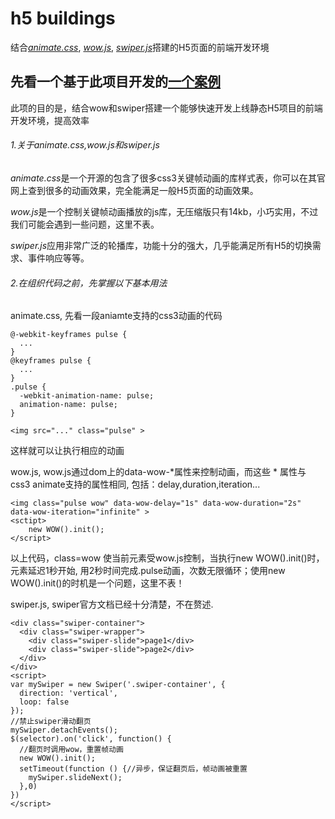 # h5 buildings
结合[*animate.css*](https://daneden.github.io/animate.css/), [*wow.js*](http://mynameismatthieu.com/WOW/), [*swiper.js*](http://www.swiper.com.cn/)搭建的H5页面的前端开发环境

## 先看一个基于此项目开发的[一个案例](http://eomanager.catcherchina.com/)
此项的目的是，结合wow和swiper搭建一个能够快速开发上线静态H5项目的前端开发环境，提高效率
###### 1.关于animate.css,wow.js和swiper.js
*animate.css*是一个开源的包含了很多css3关键帧动画的库样式表，你可以在其官网上查到很多的动画效果，完全能满足一般H5页面的动画效果。


*wow.js*是一个控制关键帧动画播放的js库，无压缩版只有14kb，小巧实用，不过我们可能会遇到一些问题，这里不表。


*swiper.js*应用非常广泛的轮播库，功能十分的强大，几乎能满足所有H5的切换需求、事件响应等等。
###### 2.在组织代码之前，先掌握以下基本用法


animate.css, 先看一段aniamte支持的css3动画的代码
```
@-webkit-keyframes pulse {
  ...
}
@keyframes pulse {
  ...
}
.pulse {
  -webkit-animation-name: pulse;
  animation-name: pulse;
}
```

```
<img src="..." class="pulse" >
```
这样就可以让<img>执行相应的动画


wow.js, wow.js通过dom上的data-wow-*属性来控制动画，而这些 * 属性与 css3 animate支持的属性相同, 包括：delay,duration,iteration...
```
<img class="pulse wow" data-wow-delay="1s" data-wow-duration="2s" data-wow-iteration="infinite" >
<sctipt>
    new WOW().init();
</script>
```
以上代码，class=wow 使当前元素受wow.js控制，当执行new WOW().init()时，元素延迟1秒开始, 用2秒时间完成.pulse动画，次数无限循环；使用new WOW().init()的时机是一个问题，这里不表！


swiper.js, swiper官方文档已经十分清楚，不在赘述.
```
<div class="swiper-container">
  <div class="swiper-wrapper">
    <div class="swiper-slide">page1</div>
    <div class="swiper-slide">page2</div>
  </div>
</div>
<script>
var mySwiper = new Swiper('.swiper-container', {
  direction: 'vertical',
  loop: false
});
//禁止swiper滑动翻页
mySwiper.detachEvents();
$(selector).on('click', function() {
  //翻页时调用wow，重置帧动画
  new WOW().init();
  setTimeout(function () {//异步，保证翻页后，帧动画被重置
    mySwiper.slideNext();
  },0)
})
</script>
```
